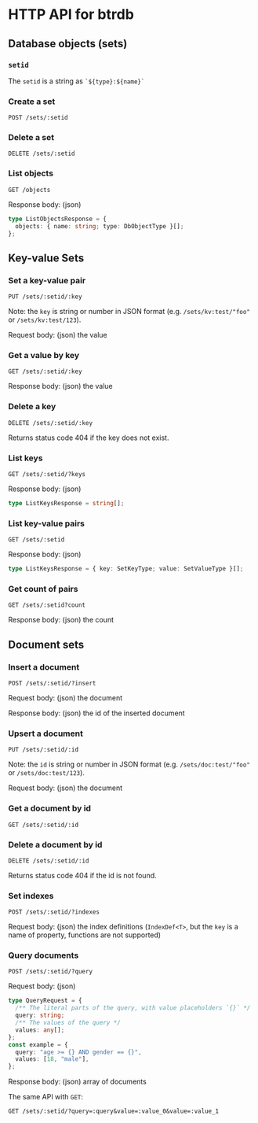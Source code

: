 # HTTP API for btrdb

## Database objects (sets)

### `setid`

The `setid` is a string as `` `${type}:${name}` ``

### Create a set

`POST /sets/:setid`

### Delete a set

`DELETE /sets/:setid`

### List objects

`GET /objects`

Response body: (json)

```ts
type ListObjectsResponse = {
  objects: { name: string; type: DbObjectType }[];
};
```

## Key-value Sets

### Set a key-value pair

`PUT /sets/:setid/:key`

Note: the `key` is string or number in JSON format (e.g. `/sets/kv:test/"foo"`
or `/sets/kv:test/123`).

Request body: (json) the value

### Get a value by key

`GET /sets/:setid/:key`

Response body: (json) the value

### Delete a key

`DELETE /sets/:setid/:key`

Returns status code 404 if the key does not exist.

### List keys

`GET /sets/:setid/?keys`

Response body: (json)

```ts
type ListKeysResponse = string[];
```

### List key-value pairs

`GET /sets/:setid`

Response body: (json)

```ts
type ListKeysResponse = { key: SetKeyType; value: SetValueType }[];
```

### Get count of pairs

`GET /sets/:setid?count`

Response body: (json) the count

## Document sets

### Insert a document

`POST /sets/:setid/?insert`

Request body: (json) the document

Response body: (json) the id of the inserted document

### Upsert a document

`PUT /sets/:setid/:id`

Note: the `id` is string or number in JSON format (e.g. `/sets/doc:test/"foo"`
or `/sets/doc:test/123`).

Request body: (json) the document

### Get a document by id

`GET /sets/:setid/:id`

### Delete a document by id

`DELETE /sets/:setid/:id`

Returns status code 404 if the id is not found.

### Set indexes

`POST /sets/:setid/?indexes`

Request body: (json) the index definitions (`IndexDef<T>`, but the `key` is a
name of property, functions are not supported)

### Query documents

`POST /sets/:setid/?query`

Request body: (json)

```ts
type QueryRequest = {
  /** The literal parts of the query, with value placeholders `{}` */
  query: string;
  /** The values of the query */
  values: any[];
};
const example = {
  query: "age >= {} AND gender == {}",
  values: [18, "male"],
};
```

Response body: (json) array of documents

The same API with `GET`:

`GET /sets/:setid/?query=:query&value=:value_0&value=:value_1`
